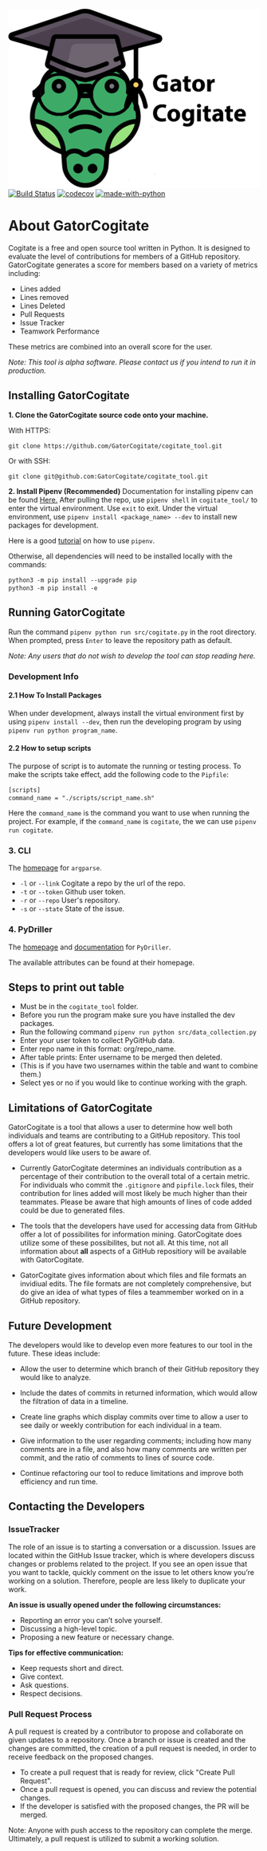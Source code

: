 
![Cogitate Logo](/images/logo.png)
[![Build Status](https://travis-ci.com/GatorCogitate/cogitate_tool.svg?branch=master)](https://travis-ci.com/GatorCogitate/cogitate_tool)
[![codecov](https://codecov.io/gh/GatorCogitate/cogitate_tool/branch/master/graph/badge.svg)](https://codecov.io/gh/GatorCogitate/cogitate_tool)
[![made-with-python](https://img.shields.io/badge/Made%20with-Python-orange.svg)](https://www.python.org/)

# About GatorCogitate

Cogitate is a free and open source tool written in Python. It is designed to
evaluate the level of contributions for members of a GitHub repository. GatorCogitate
generates a score for members based on a variety of metrics including:

- Lines added
- Lines removed
- Lines Deleted
- Pull Requests
- Issue Tracker
- Teamwork Performance

These metrics are combined into an overall score for the user.

*Note: This tool is alpha software. Please contact us if you intend to run it in
production.*

## Installing GatorCogitate

**1. Clone the GatorCogitate source code onto your machine.**

With HTTPS:

```
git clone https://github.com/GatorCogitate/cogitate_tool.git
```

Or with SSH:

```
git clone git@github.com:GatorCogitate/cogitate_tool.git
```

**2. Install Pipenv (Recommended)**
Documentation for installing pipenv can be found [Here.](https://pipenv.kennethreitz.org/en/latest/#install-pipenv-today)
After pulling the repo, use `pipenv shell` in `cogitate_tool/` to enter the virtual
environment. Use `exit` to exit. Under the virtual environment, use
`pipenv install <package_name> --dev` to install new packages for development.

Here is a good [tutorial](https://realpython.com/pipenv-guide/) on how to use `pipenv`.

Otherwise, all dependencies will need to be installed locally with the commands:

```
python3 -m pip install --upgrade pip
python3 -m pip install -e
```

## Running GatorCogitate

Run the command `pipenv python run src/cogitate.py` in the root directory.
When prompted, press `Enter` to leave the repository path as default.

*Note: Any users that do not wish to develop the tool can stop reading here.*

### Development Info

#### 2.1 How To Install Packages

When under development, always install the virtual environment first by using
`pipenv install --dev`, then run the developing program by using
`pipenv run python program_name`.

#### 2.2 How to setup scripts

The purpose of script is to automate the running or testing process. To make the
scripts take effect, add the following code to the `Pipfile`:

```
[scripts]
command_name = "./scripts/script_name.sh"
```

Here the `command_name` is the command you want to use when running the project.
For example, if the `command_name` is `cogitate`, the we can use `pipenv run cogitate`.

### 3. CLI

The [homepage](https://docs.python.org/3/howto/argparse.html) for `argparse`.

- `-l` or `--link` Cogitate a repo by the url of the repo.
- `-t` or `--token` Github user token.
- `-r` or `--repo` User's repository.
- `-s` or `--state` State of the issue.

### 4. PyDriller

The [homepage](https://github.com/ishepard/pydriller) and [documentation](https://pydriller.readthedocs.io/en/latest/intro.html)
for `PyDriller`.

The available attributes can be found at their homepage.

## Steps to print out table

- Must be in the `cogitate_tool` folder.
- Before you run the program make sure you have installed the dev packages.
- Run the following command `pipenv run python src/data_collection.py`
- Enter your user token to collect PyGitHub data.
- Enter repo name in this format: org/repo_name.
- After table prints: Enter username to be merged then deleted.
- (This is if you have two usernames within the table and want to combine them.)
- Select yes or no if you would like to continue working with the graph.

## Limitations of GatorCogitate

GatorCogitate is a tool that allows a user to determine how well both individuals and teams are
contributing to a GitHub repository. This tool offers a lot of great features, but currently has some
limitations that the developers would like users to be aware of.

- Currently GatorCogitate determines an individuals contribution as a percentage of their
  contribution to the overall total of a certain metric. For individuals who commit the `.gitignore`
  and `pipfile.lock` files, their contribution for lines added will most likely be much higher than
  their teammates. Please be aware that high amounts of lines of code added could be due to generated
  files.

- The tools that the developers have used for accessing data from GitHub offer a lot of possibilites
  for information mining. GatorCogitate does utilize some of these possibilites, but not all. At this
  time, not all information about **all** aspects of a GitHub repositiory will be available with
  GatorCogitate.

- GatorCogitate gives information about which files and file formats an invidiual edits. The file
  formats are not completely comprehensive, but do give an idea of what types of files a teammember
  worked on in a GitHub repository.

## Future Development

The developers would like to develop even more features to our tool in the future. These ideas
include:

- Allow the user to determine which branch of their GitHub repository they would like to analyze.

- Include the dates of commits in returned information, which would allow the filtration of data in a
  timeline.

- Create line graphs which display commits over time to allow a user to see daily or weekly
  contribution for each individual in a team.

- Give information to the user regarding comments; including how many comments are in a file, and
  also how many comments are written per commit, and the ratio of comments to lines of source code.

- Continue refactoring our tool to reduce limitations and improve both efficiency and run time.

## Contacting the Developers

### IssueTracker

The role of an issue is to starting a conversation or a discussion. Issues
are located within the GitHub Issue tracker, which is where developers discuss
changes or problems related to the project. If you see an open issue that you want
to tackle, quickly comment on the issue to let others know you’re working on a solution.
Therefore, people are less likely to duplicate your work.

**An issue is usually opened under the following circumstances:**

- Reporting an error you can’t solve yourself.
- Discussing a high-level topic.
- Proposing a new feature or necessary change.

**Tips for effective communication:**

- Keep requests short and direct.
- Give context.
- Ask questions.
- Respect decisions.

### Pull Request Process

A pull request is created by a contributor to propose and collaborate on given
updates to a repository. Once a branch or issue is created and the changes are
committed, the creation of a pull request is needed, in order to receive feedback
on the proposed changes.

- To create a pull request that is ready for review, click "Create Pull Request".
- Once a pull request is opened, you can discuss and review the potential changes.
- If the developer is satisfied with the proposed changes, the PR will be merged.

Note: Anyone with push access to the repository can complete the merge. Ultimately,
a pull request is utilized to submit a working solution.
